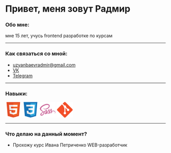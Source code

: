 # Привет, меня зовут Радмир

### Обо мне:
мне 15 лет, учусь frontend разработке по курсам

---

### Как связаться со мной:
- uzyanbaevradmir@gmail.com
- [VK](https://vk.com/uzyanbaev)
- [Telegram](https://t.me/t1lent)

---

### Навыки:
<img src="https://raw.githubusercontent.com/devicons/devicon/1119b9f84c0290e0f0b38982099a2bd027a48bf1/icons/html5/html5-original.svg" alt="HTML" width="50"/> <img src="https://raw.githubusercontent.com/devicons/devicon/1119b9f84c0290e0f0b38982099a2bd027a48bf1/icons/css3/css3-original.svg" alt="CSS" width="50"/>
<img src="https://raw.githubusercontent.com/devicons/devicon/1119b9f84c0290e0f0b38982099a2bd027a48bf1/icons/sass/sass-original.svg" alt="SASS" width="50"/>
<img src="https://raw.githubusercontent.com/devicons/devicon/1119b9f84c0290e0f0b38982099a2bd027a48bf1/icons/git/git-original.svg" alt="Git" width="50"/>

---

### Что делаю на данный момент?
- Прохожу курс Ивана Петриченко WEB-разработчик
